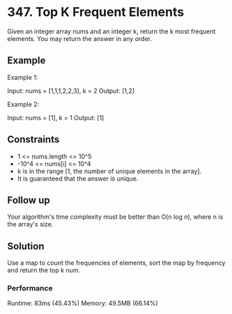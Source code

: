 # 347. Top K Frequent Elements

Given an integer array nums and an integer k, return the k most frequent elements. You may return the answer in any order.

## Example

Example 1:

Input: nums = [1,1,1,2,2,3], k = 2
Output: [1,2]

Example 2:

Input: nums = [1], k = 1
Output: [1]

## Constraints

- 1 <= nums.length <= 10^5
- -10^4 <= nums[i] <= 10^4
- k is in the range [1, the number of unique elements in the array].
- It is guaranteed that the answer is unique.

## Follow up

Your algorithm's time complexity must be better than O(n log n), where n is the array's size.

## Solution

Use a map to count the frequencies of elements, sort the map by frequency and return the top k num.

### Performance

Runtime: 83ms (45.43%)
Memory: 49.5MB (66.14%)
